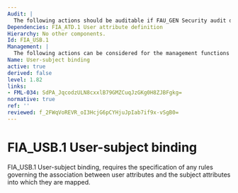 ```yaml
---
Audit: |
  The following actions should be auditable if FAU_GEN Security audit data generation is included in the PP, PP-Module, functional package or ST: a) minimal: Unsuccessful binding of user security attributes to a subject; b) basic: Success and failure of binding of user security attributes to a subject.
Dependencies: FIA_ATD.1 User attribute definition
Hierarchy: No other components.
Id: FIA_USB.1
Management: |
  The following actions can be considered for the management functions in FMT: a) an authorized administrator can define default subject security attributes; b) an authorized administrator can change subject security attributes.
Name: User-subject binding
active: true
derived: false
level: 1.82
links:
- FML-034: SdPA_JqcodzULN8cxxlB79GMZCuqJzGKg0H8ZJBFgkg=
normative: true
ref: ''
reviewed: f_2FWqVoREVR_oI3HcjG6pCYHjuJpIab7if9x-vSgB0=
---
```


# FIA_USB.1 User-subject binding

FIA_USB.1 User-subject binding, requires the specification of any rules governing the association between user attributes and the subject attributes into which they are mapped.